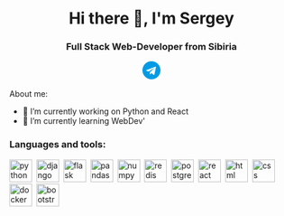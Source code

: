 <div id="header" align="center">
    <h1>Hi there 👋, I'm Sergey</h1>
    <h3>Full Stack Web-Developer from Sibiria</h3>
</div>
<div id="socials" align="center">
    <a href="https://t.me/wildamager">
        <img src="images\free-icon-telegram-2111646.png" style="max-width:50%; height:50% "/>
    </a>   
</div>

About me:

- 🔭 I’m currently working on Python and React
- 🌱 I’m currently learning WebDev'

### Languages and tools:
<img src="https://cdn.jsdelivr.net/gh/devicons/devicon/icons/python/python-original.svg"
title="python" width="40" height="40"/>&nbsp;
<img src="https://cdn.jsdelivr.net/gh/devicons/devicon/icons/django/django-plain.svg"
title="django" width="40" height="40"/>&nbsp;
<img src="https://cdn.jsdelivr.net/gh/devicons/devicon/icons/flask/flask-original-wordmark.svg"
title="flask" width="40" height="40"/>&nbsp;
<img src="https://cdn.jsdelivr.net/gh/devicons/devicon/icons/pandas/pandas-original-wordmark.svg"
title="pandas" width="40" height="40"/>&nbsp;
<img src="https://cdn.jsdelivr.net/gh/devicons/devicon/icons/numpy/numpy-original-wordmark.svg"
title="numpy" width="40" height="40"/>&nbsp;
<img src="https://cdn.jsdelivr.net/gh/devicons/devicon/icons/redis/redis-original-wordmark.svg"
title="redis" width="40" height="40"/>&nbsp;
<img src="https://cdn.jsdelivr.net/gh/devicons/devicon/icons/postgresql/postgresql-original-wordmark.svg"
title="postgresql" width="40" height="40"/>&nbsp;
<img src="https://cdn.jsdelivr.net/gh/devicons/devicon/icons/react/react-original-wordmark.svg"
title="react" width="40" height="40"/>&nbsp;
<img src="https://cdn.jsdelivr.net/gh/devicons/devicon/icons/html5/html5-original-wordmark.svg"
title="html" width="40" height="40"/>&nbsp;
<img src="https://cdn.jsdelivr.net/gh/devicons/devicon/icons/css3/css3-original-wordmark.svg"
title="css" width="40" height="40"/>&nbsp;
<img src="https://cdn.jsdelivr.net/gh/devicons/devicon/icons/docker/docker-original-wordmark.svg"
title="docker" width="40" height="40"/>&nbsp;
<img src="https://cdn.jsdelivr.net/gh/devicons/devicon/icons/bootstrap/bootstrap-original-wordmark.svg"
title="bootstrap" width="40" height="40"/>&nbsp;